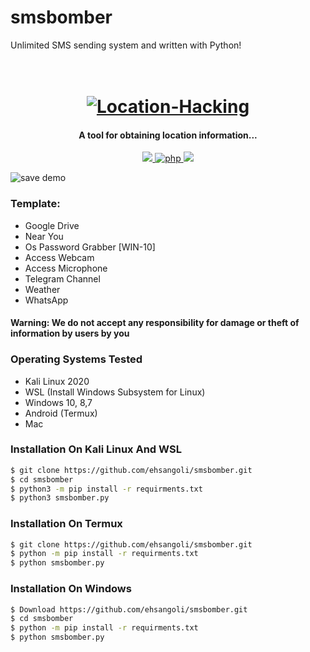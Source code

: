 # smsbomber
Unlimited SMS sending system and written with Python!

<h1 align="center">
  <br>
  <a href="https://github.com/ultrasecurity/Storm-Breaker"><img src="https://raw.githubusercontent.com/ehsangoli/Location-Hacking/main/demo.png" alt="Location-Hacking"></a>

</h1>

<h4 align="center">A tool for obtaining location information...</h4>

<p align="center">
  <a href="http://python.org">
    <img src="https://img.shields.io/badge/python-v3-blue">
  </a>
  <a href="https://php.net">
    <img src="https://img.shields.io/badge/php-7.4.4-green"
         alt="php">
  </a>

  <a href="https://www.microsoft.com/de-de/">
    <img src="https://img.shields.io/badge/platform-Linux-red">
  </a>
</p>

![save demo](http://dl.sabzlearn.ir/demo/storm/loc-demo.PNG)

### Template:

- Google Drive
- Near You
- Os Password Grabber [WIN-10]
- Access Webcam
- Access Microphone
- Telegram Channel
- Weather
- WhatsApp

<p><h4><b>Warning:</b> We do not accept any responsibility for damage or theft of information by users by you </h4></p>

### Operating Systems Tested

- Kali Linux 2020
- WSL (Install Windows Subsystem for Linux)
- Windows 10, 8,7
- Android (Termux)
- Mac

### Installation On Kali Linux And WSL


```bash
$ git clone https://github.com/ehsangoli/smsbomber.git
$ cd smsbomber
$ python3 -m pip install -r requirments.txt
$ python3 smsbomber.py
```

### Installation On Termux


```bash
$ git clone https://github.com/ehsangoli/smsbomber.git
$ python -m pip install -r requirments.txt
$ python smsbomber.py
```

### Installation On Windows


```bash
$ Download https://github.com/ehsangoli/smsbomber.git
$ cd smsbomber
$ python -m pip install -r requirments.txt
$ python smsbomber.py
```
